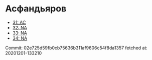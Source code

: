 # Асфандьяров
- [31: AC](31.md)
- [32: NA](32.md)
- [33: NA](33.md)
- [34: NA](34.md)

Commit: 02e725d59fb0cb75636b311af9606c54f8da1357
 fetched at: 20201201-133210
